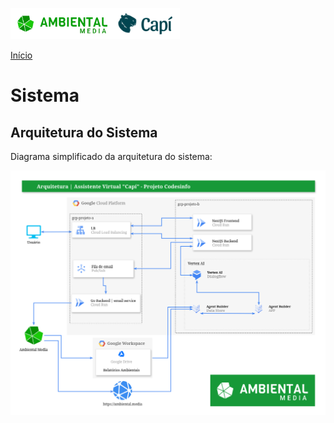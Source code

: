 <img src="/_assets/Horizontal-colorido.png" alt="Logo da Ambiental Media" style="float:right vertical-align:middle" height="50em"><img src="/_assets/LOGO-FINAL-capi.png" alt="Logo da Capí, um rosto de uma capivara sorrindo" style="float:left vertical-align:middle" height="50em">

[Início](/README.md)

# Sistema

## Arquitetura do Sistema

Diagrama simplificado da arquitetura do sistema:

<p align="center"><img src="_assets/arquitetura-assistente-virtual-capi.drawio.png" alt="Diagrama demonstrando os recursos que compõe o sistema, e os fluxos de informação."></p>
